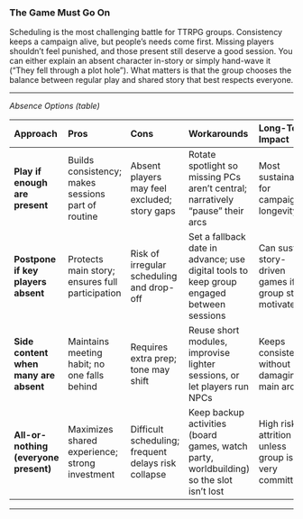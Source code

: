 ### The Game Must Go On

Scheduling is the most challenging battle for TTRPG groups.
Consistency keeps a campaign alive, but people’s needs come first.
Missing players shouldn’t feel punished, and those present still deserve a good session.
You can either explain an absent character in-story or simply hand-wave it (“They fell through a plot hole”).
What matters is that the group chooses the balance between regular play and shared story that best respects everyone.

___
<!-- markdownlint-disable-next-line no-emphasis-as-heading -->
_Absence Options (table)_

| Approach | Pros | Cons | Workarounds | Long-Term Impact |
|:-|:-|:-|:-|:-|
| **Play if enough are present** | Builds consistency; makes sessions part of routine | Absent players may feel excluded; story gaps | Rotate spotlight so missing PCs aren’t central; narratively “pause” their arcs | Most sustainable for campaign longevity |
| **Postpone if key players absent** | Protects main story; ensures full participation | Risk of irregular scheduling and drop-off | Set a fallback date in advance; use digital tools to keep group engaged between sessions | Can sustain story-driven games if group stays motivated |
| **Side content when many are absent** | Maintains meeting habit; no one falls behind | Requires extra prep; tone may shift | Reuse short modules, improvise lighter sessions, or let players run NPCs | Keeps consistency without damaging main arc |
| **All-or-nothing (everyone present)** | Maximizes shared experience; strong investment | Difficult scheduling; frequent delays risk collapse | Keep backup activities (board games, watch party, worldbuilding) so the slot isn’t lost | High risk of attrition unless group is very committed |

___
